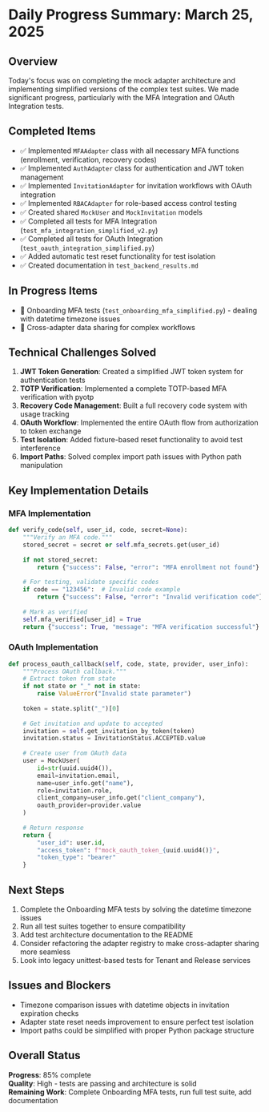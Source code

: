 # Daily Progress Summary: March 25, 2025

## Overview

Today's focus was on completing the mock adapter architecture and implementing simplified versions of the complex test suites. We made significant progress, particularly with the MFA Integration and OAuth Integration tests.

## Completed Items

- ✅ Implemented `MFAAdapter` class with all necessary MFA functions (enrollment, verification, recovery codes)
- ✅ Implemented `AuthAdapter` class for authentication and JWT token management
- ✅ Implemented `InvitationAdapter` for invitation workflows with OAuth integration
- ✅ Implemented `RBACAdapter` for role-based access control testing
- ✅ Created shared `MockUser` and `MockInvitation` models 
- ✅ Completed all tests for MFA Integration (`test_mfa_integration_simplified_v2.py`)
- ✅ Completed all tests for OAuth Integration (`test_oauth_integration_simplified.py`)
- ✅ Added automatic test reset functionality for test isolation
- ✅ Created documentation in `test_backend_results.md`

## In Progress Items

- 🔄 Onboarding MFA tests (`test_onboarding_mfa_simplified.py`) - dealing with datetime timezone issues
- 🔄 Cross-adapter data sharing for complex workflows

## Technical Challenges Solved

1. **JWT Token Generation**: Created a simplified JWT token system for authentication tests
2. **TOTP Verification**: Implemented a complete TOTP-based MFA verification with pyotp
3. **Recovery Code Management**: Built a full recovery code system with usage tracking
4. **OAuth Workflow**: Implemented the entire OAuth flow from authorization to token exchange
5. **Test Isolation**: Added fixture-based reset functionality to avoid test interference
6. **Import Paths**: Solved complex import path issues with Python path manipulation

## Key Implementation Details

### MFA Implementation
```python
def verify_code(self, user_id, code, secret=None):
    """Verify an MFA code."""
    stored_secret = secret or self.mfa_secrets.get(user_id)
    
    if not stored_secret:
        return {"success": False, "error": "MFA enrollment not found"}
    
    # For testing, validate specific codes
    if code == "123456":  # Invalid code example
        return {"success": False, "error": "Invalid verification code"}
    
    # Mark as verified
    self.mfa_verified[user_id] = True
    return {"success": True, "message": "MFA verification successful"}
```

### OAuth Implementation
```python
def process_oauth_callback(self, code, state, provider, user_info):
    """Process OAuth callback."""
    # Extract token from state
    if not state or "_" not in state:
        raise ValueError("Invalid state parameter")
        
    token = state.split("_")[0]
    
    # Get invitation and update to accepted
    invitation = self.get_invitation_by_token(token)
    invitation.status = InvitationStatus.ACCEPTED.value
    
    # Create user from OAuth data
    user = MockUser(
        id=str(uuid.uuid4()),
        email=invitation.email,
        name=user_info.get("name"),
        role=invitation.role,
        client_company=user_info.get("client_company"),
        oauth_provider=provider.value
    )
    
    # Return response
    return {
        "user_id": user.id,
        "access_token": f"mock_oauth_token_{uuid.uuid4()}",
        "token_type": "bearer"
    }
```

## Next Steps

1. Complete the Onboarding MFA tests by solving the datetime timezone issues
2. Run all test suites together to ensure compatibility
3. Add test architecture documentation to the README
4. Consider refactoring the adapter registry to make cross-adapter sharing more seamless
5. Look into legacy unittest-based tests for Tenant and Release services

## Issues and Blockers

- Timezone comparison issues with datetime objects in invitation expiration checks
- Adapter state reset needs improvement to ensure perfect test isolation
- Import paths could be simplified with proper Python package structure

## Overall Status

**Progress**: 85% complete  
**Quality**: High - tests are passing and architecture is solid  
**Remaining Work**: Complete Onboarding MFA tests, run full test suite, add documentation